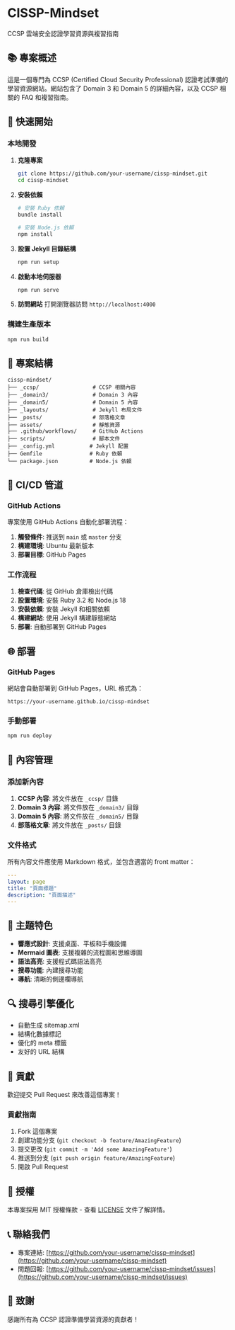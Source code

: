 # CISSP-Mindset

CCSP 雲端安全認證學習資源與複習指南

## 📚 專案概述

這是一個專門為 CCSP (Certified Cloud Security Professional) 認證考試準備的學習資源網站。網站包含了 Domain 3 和 Domain 5 的詳細內容，以及 CCSP 相關的 FAQ 和複習指南。

## 🚀 快速開始

### 本地開發

1. **克隆專案**

   ```bash
   git clone https://github.com/your-username/cissp-mindset.git
   cd cissp-mindset
   ```

2. **安裝依賴**

   ```bash
   # 安裝 Ruby 依賴
   bundle install

   # 安裝 Node.js 依賴
   npm install
   ```

3. **設置 Jekyll 目錄結構**

   ```bash
   npm run setup
   ```

4. **啟動本地伺服器**

   ```bash
   npm run serve
   ```

5. **訪問網站**
   打開瀏覽器訪問 `http://localhost:4000`

### 構建生產版本

```bash
npm run build
```

## 📁 專案結構

```
cissp-mindset/
├── _ccsp/                 # CCSP 相關內容
├── _domain3/              # Domain 3 內容
├── _domain5/              # Domain 5 內容
├── _layouts/              # Jekyll 布局文件
├── _posts/                # 部落格文章
├── assets/                # 靜態資源
├── .github/workflows/     # GitHub Actions
├── scripts/               # 腳本文件
├── _config.yml           # Jekyll 配置
├── Gemfile               # Ruby 依賴
└── package.json          # Node.js 依賴
```

## 🔧 CI/CD 管道

### GitHub Actions

專案使用 GitHub Actions 自動化部署流程：

1. **觸發條件**: 推送到 `main` 或 `master` 分支
2. **構建環境**: Ubuntu 最新版本
3. **部署目標**: GitHub Pages

### 工作流程

1. **檢查代碼**: 從 GitHub 倉庫檢出代碼
2. **設置環境**: 安裝 Ruby 3.2 和 Node.js 18
3. **安裝依賴**: 安裝 Jekyll 和相關依賴
4. **構建網站**: 使用 Jekyll 構建靜態網站
5. **部署**: 自動部署到 GitHub Pages

## 🌐 部署

### GitHub Pages

網站會自動部署到 GitHub Pages，URL 格式為：

```
https://your-username.github.io/cissp-mindset
```

### 手動部署

```bash
npm run deploy
```

## 📖 內容管理

### 添加新內容

1. **CCSP 內容**: 將文件放在 `_ccsp/` 目錄
2. **Domain 3 內容**: 將文件放在 `_domain3/` 目錄
3. **Domain 5 內容**: 將文件放在 `_domain5/` 目錄
4. **部落格文章**: 將文件放在 `_posts/` 目錄

### 文件格式

所有內容文件應使用 Markdown 格式，並包含適當的 front matter：

```yaml
---
layout: page
title: "頁面標題"
description: "頁面描述"
---
```

## 🎨 主題特色

- **響應式設計**: 支援桌面、平板和手機設備
- **Mermaid 圖表**: 支援複雜的流程圖和思維導圖
- **語法高亮**: 支援程式碼語法高亮
- **搜尋功能**: 內建搜尋功能
- **導航**: 清晰的側邊欄導航

## 🔍 搜尋引擎優化

- 自動生成 sitemap.xml
- 結構化數據標記
- 優化的 meta 標籤
- 友好的 URL 結構

## 🤝 貢獻

歡迎提交 Pull Request 來改善這個專案！

### 貢獻指南

1. Fork 這個專案
2. 創建功能分支 (`git checkout -b feature/AmazingFeature`)
3. 提交更改 (`git commit -m 'Add some AmazingFeature'`)
4. 推送到分支 (`git push origin feature/AmazingFeature`)
5. 開啟 Pull Request

## 📄 授權

本專案採用 MIT 授權條款 - 查看 [LICENSE](LICENSE) 文件了解詳情。

## 📞 聯絡我們

- 專案連結: [https://github.com/your-username/cissp-mindset](https://github.com/your-username/cissp-mindset)
- 問題回報: [https://github.com/your-username/cissp-mindset/issues](https://github.com/your-username/cissp-mindset/issues)

## 🙏 致謝

感謝所有為 CCSP 認證準備學習資源的貢獻者！
